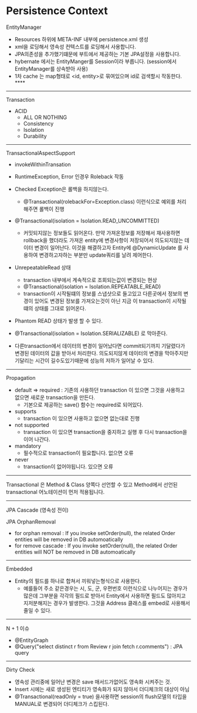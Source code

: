 
# Persistence Context


EntityManager
- Resources 하위에 META-INF 내부에 persistence.xml 생성
- xml을 로딩해서 영속성 컨텍스트를 로딩해서 사용합니다.
- JPA의존성을 추가했기떄문에 부트에서 제공하는 기본 JPA설정을 사용합니다.
- hybernate 에서는 EntityManger를 Session이라 부릅니다. 
  (session에서 EntityManager를 상속받아 사용)
- 1차 cache 는 map형태로 <id, entity>로 묶여있으며 id로 검색할시 작동한다. ****

---

Transaction
- ACID 
  - ALL OR NOTHING
  - Consistency
  - Isolation 
  - Durability 

---

TransactionalAspectSupport 
- invokeWithinTransation
- RuntimeException, Error 인경우 Roleback 작동
- Checked Exception은 롤백을 하지않는다. 
  - @Transactional(rolebackFor=Exception.class) 이런식으로 예외를 처리해주면 롤백이 진행


- @Transactional(isolation = Isolation.READ_UNCOMMITTED)
  - 커밋되지않는 정보들도 읽어온다. 만약 가져온정보를 저장해서 재사용하면 rollback을 했더라도 가져온 entity에 변경사항이 저장되어서
  의도되지않는 데이터 변경이 일어난다. 이것을 해결하고자 Entity에 @DynamicUpdate 를 사용하여 변경하고자하는 부분만 update쿼리를 날려 제어한다.


- UnrepeatableRead 상태
  - transaction 내부에서 계속적으로 조회되는값이 변경되는 현상
  - @Transactional(isolation = Isolation.REPEATABLE_READ)
  - transaction이 시작될떄의 정보를 스냅샷으로 들고있고 다른곳에서 정보의 변경이 있어도 변경된 정보를 가져오는것이 아닌 지금 이 transaction이 시작될떄의 상태를 그대로 읽어온다.


-  Phantom READ 상태가 발생 할 수 있다.
  - @Transactional(isolation = Isolation.SERIALIZABLE) 로 막아준다.
  - 다른transaction에서 데이터의 변경이 일어났다면 commit되기까지 기달렸다가 
    변경된 데이터의 값을 받아서 처리한다. 의도되지않게 데이터의 변경을 막아주지만 
    기달리는 시간이 길수도있기때문에 성능의 저하가 일어날 수 있다.
    
---

Propagation
- default => required : 기존의 사용하던 transaction 이 있으면 그것을 사용하고 없으면 새로운 transaction을 만든다.
    - 기본으로 제공하는  save() 함수는 required로 되어있다.
- supports 
    - transaction 이 있으면 사용하고 없으면 없는대로 진행
- not supported 
    - transaction 이 있으면 transaction을 중지하고 실행 후 다시 transaction을 이어 나간다.
- mandatory
    - 필수적으로 transaction이 필요합니다. 없으면 오류
- never 
    - transaction이 없어야됩니다. 있으면 오류 
    
---

Transactional 은 Method & Class 양쪽다 선언할 수 있고 
Method에서 선언된 transactional  어노테이션이 먼저 적용됩니다. 
    
---

JPA Cascade (영속성 전이)

JPA OrphanRemoval 
- for orphan removal : If you invoke setOrder(null), the related Order entities will be removed in DB automoatically
- for remove cascade : If you invoke setOrder(null), the related Order entities will NOT be removed in DB automoatically

---

Embedded 
- Entity의 필드를 하나로 합쳐서 끼워넣는형식으로 사용한다. 
  - 예를들어 주소 같은경우는 시, 도, 군, 우편번호 이런식으로 나누어지는 경우가 많은데 
    그부분을 각각의 필드로 받아서 Entity에서 사용하면 필드도 많아지고 지저분해지는 
    경우가 발생한다. 그것을 Address 클래스를 embed로 사용해서 줄일 수 있다.
    

---

N + 1 이슈
- @EntityGraph
- @Query("select distinct r from Review r join fetch r.comments") : JPA query 

--- 

Dirty Check
- 영속성 관리중에 일어난 변경은  save 매서드가없어도 영속화 시켜주는 것.
- Insert 시에는 새로 생성된 엔티티가 영속화가 되지 않아서  더디체크의 대상이 아님
- @Transactional(readOnly = true) 을사용하면 
  session의 flush모델의 타입을 MANUAL로 변경되어 더디체크가 스킵된다.